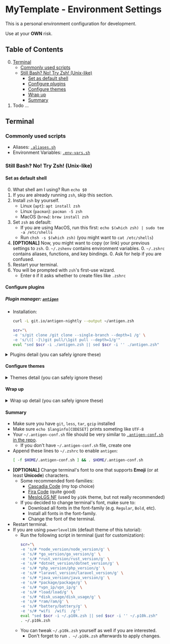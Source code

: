 # MyTemplate - Environment Settings

This is a personal environment configuration for development.

Use at your **OWN** risk.

## Table of Contents

0. [Terminal](#terminal)
    - [Commonly used scripts](#commonly-used-scripts)
    - [Still Bash? No! Try Zsh! (Unix-like)](#still-bash-no-try-zsh-unix-like)
        - [Set as default shell](#set-as-default-shell)
        - [Configure plugins](#configure-plugins)
        - [Configure themes](#configure-themes)
        - [Wrap up](#wrap-up)
        - [Summary](#summary)
0. Todo ...

## Terminal

### Commonly used scripts

- Aliases: [`.aliases.sh`](https://github.com/jerryc05/MyTemplate/blob/__env-settings/.aliases.sh)
- Environment Variables: [`.env-vars.sh`](https://github.com/jerryc05/MyTemplate/blob/__env-settings/.env-vars.sh)

### Still Bash? No! Try Zsh! (Unix-like)

#### Set as default shell

0. What shell am I using? Run `echo $0`
0. If you are already running `zsh`, skip this section.
0. Install `zsh` by yourself.
    - Linux (`apt`): `apt install zsh`
    - Linux (`pacman`): `pacman -S zsh`
    - MacOS (`brew`): `brew install zsh`
0. Set `zsh` as default:
    - If you are using MacOS, run this first: `echo $(which zsh) | sudo tee -a /etc/shells`
    - Run `chsh -s $(which zsh)` (you might want to `cat /etc/shells`)
0. **[OPTIONAL]** Now, you might want to copy (or link) your previous settings to `zsh`.
    0. `~/.zshenv` contains environment variables.
    0. `~/.zshrc` contains aliases, functions, and key bindings.
    0. Ask for help if you are confused.
0. Restart your terminal.
0. You will be prompted with `zsh`'s first-use wizard.
    - Enter `0` if it asks whether to create files like `.zshrc`

#### Configure plugins

##### Plugin manager: [`antigen`](https://github.com/zsh-users/antigen)

- Installation: 
  ```sh
  curl -L git.io/antigen-nightly --output ~/antigen.zsh
  
  scr="\
  -e 's/git clone /git clone --single-branch --depth=1 /g' \
  -e 's/\([ -]\)git pull/\1git pull --depth=1/g'"
  eval "sed $scr -i ./antigen.zsh || sed $scr -i '' ./antigen.zsh"
  ```

<details><summary>Plugins detail (you can safely ignore these)</summary><p>

##### Syntax highlighting: [`zsh-syntax-highlighting`](https://github.com/zsh-users/zsh-syntax-highlighting)

- Installation:
    - Append `antigen bundle zsh-users/zsh-syntax-highlighting` as the **LAST** (**LAST!** **LAST!**) `antigen bundle ...` in `~/.antigen-conf.sh`.
- Configuration:
    - Maybe you will like to enable async mode:
        - Append `export ZSH_AUTOSUGGEST_USE_ASYNC=1` as well.

##### Automatic suggestions: [`zsh-autosuggestions`](https://github.com/zsh-users/zsh-autosuggestions)

- Installation:
    - Append `antigen bundle zsh-users/zsh-autosuggestions` to `~/.antigen-conf.sh`.

##### Zsh completion: [`zsh-completions`](https://github.com/zsh-users/zsh-completions)

- Installation:
    - Append `antigen bundle zsh-users/zsh-completions` to `~/.antigen-conf.sh`.

##### Safer command pasting: [`safe-paste`](https://github.com/ohmyzsh/ohmyzsh/tree/master/plugins/safe-paste)

- Installation:
    - Append `antigen bundle safe-paste` to `~/.antigen-conf.sh`.

##### Filesystem navigation: [`z`](https://github.com/rupa/z)

- Installation:
    - Append `antigen bundle z` to `~/.antigen-conf.sh`.

##### Invalid command helper: [`command-not-found`](https://github.com/ohmyzsh/ohmyzsh/tree/master/plugins/command-not-found)

- Installation:
    - Append `antigen bundle command-not-found` to `~/.antigen-conf.sh`.

##### Automatic update: [`autoupdate-antigen.zshplugin`](https://github.com/unixorn/autoupdate-antigen.zshplugin)

- Installation:
    - Append `antigen bundle unixorn/autoupdate-antigen.zshplugin` to `~/.antigen-conf.sh`.

##### Directory listing: [`k`](https://github.com/supercrabtree/k)

- Installation:
    - Append `antigen bundle supercrabtree/k` to `~/.antigen-conf.sh`.
    - MacOS users might want to install `coreutils` to show file sizes in human-readable format. [More info](https://github.com/supercrabtree/k#file-weight-colours).
        - Append `which numfmt >/dev/null || { which brew >/dev/null && brew install coreutils }` as well.

##### Pip autocomplete: [`pip`](https://github.com/ohmyzsh/ohmyzsh/tree/master/plugins/pip)

- Installation:
    - Append `antigen bundle pip` to `~/.antigen-conf.sh`.

##### Terminal 256-color: [`zsh-256color`](https://github.com/chrissicool/zsh-256color)

- Installation:
    - Append `antigen bundle chrissicool/zsh-256color` to `~/.antigen-conf.sh`.

</p></details>

#### Configure themes

<details><summary>Themes detail (you can safely ignore these)</summary><p>

##### [`powerlevel10k`](https://github.com/romkatv/powerlevel10k)

- Installation:
    - Append `antigen bundle romkatv/powerlevel10k` to `~/.antigen-conf.sh`.

</p></details>

#### Wrap up

<details><summary>Wrap up detail (you can safely ignore these)</summary><p>

- Append `antigen apply` to `~/.antigen-conf.sh`.

</p></details>

#### Summary

- Make sure you have `git`, `less`, `tar`, `gzip` installed
- Make sure `echo $langinfo[CODESET]` prints someting like `UTF-8`
- Your `~/.antigen-conf.sh` file should be very similar to [`.antigen-conf.sh` in the repo](https://github.com/jerryc05/MyTemplate/blob/__env-settings/.antigen-conf.sh).
    - If you don't have `~/.antigen-conf.sh` file, create one
- Append these lines to `~/.zshrc` to enable `antigen`:
  ```sh
  [ -f $HOME/.antigen-conf.sh ] && . $HOME/.antigen-conf.sh
  ```
- **[OPTIONAL]** Change terminal's font to one that supports **Emoji** (or at least **Unicode**) characters.
    - Some recommended font-families:
        - [Cascadia Code](https://github.com/microsoft/cascadia-code) (my top choice)
        - [Fira Code](https://github.com/tonsky/FiraCode) (quite good)
        - [MesloLGS NF](https://github.com/romkatv/powerlevel10k/blob/master/font.md) (used by `p10k` theme, but not really recommended)
    - If you decided to change terminal's font, make sure to:
        - Download all fonts in the font-family (e.g. `Regular`, `Bold`, etc).
        - Install all fonts in the font-family.
        - Change the font of the terminal.
- Restart terminal.
- If you are using `powerlevel10k` (default theme of this tutorial):
    -   Run the following script in terminal (just for customization):
        ```sh
        scr="\
        -e 's/# *node_version/node_version/g' \
        -e 's/# *go_version/go_version/g' \
        -e 's/# *rust_version/rust_version/g' \
        -e 's/# *dotnet_version/dotnet_version/g' \
        -e 's/# *php_version/php_version/g' \
        -e 's/# *laravel_version/laravel_version/g' \
        -e 's/# *java_version/java_version/g' \
        -e 's/# *package/package/g' \
        -e 's/# *vpn_ip/vpn_ip/g' \
        -e 's/# *load/load/g' \
        -e 's/# *disk_usage/disk_usage/g' \
        -e 's/# *ram/ram/g' \
        -e 's/# *battery/battery/g' \
        -e 's/# *wifi  /wifi  /g'"
        eval "sed $scr -i ~/.p10k.zsh || sed $scr -i '' ~/.p10k.zsh"
        . ~/.p10k.zsh
        ```
    -   You can tweak `~/.p10k.zsh` yourself as well if you are interested.
        -   Don't forget to run `. ~/.p10k.zsh` afterwards to apply changes.
